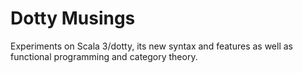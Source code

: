 # Dotty Musings

Experiments on Scala 3/dotty, its new syntax and features as well as functional programming and category theory.
